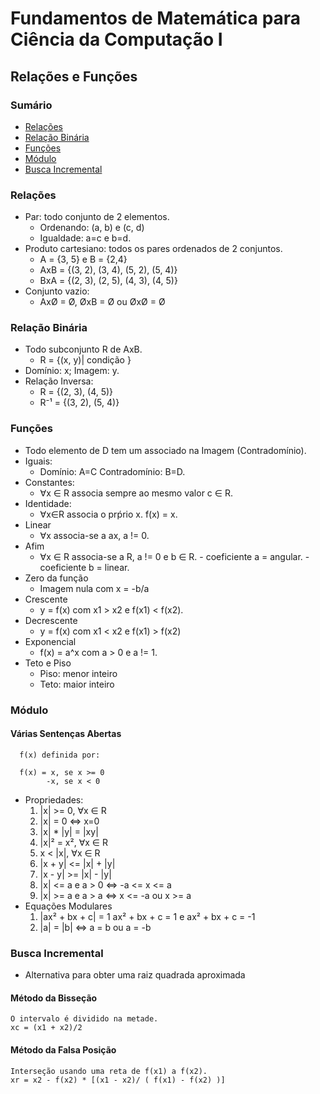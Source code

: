 # Fundamentos de Matemática para Ciência da Computação I
## Relações e Funções

### Sumário
 - [Relações](#relações)
 - [Relação Binária](#relação-binária)
 - [Funções](#funções)
 - [Módulo](#módulo)
 - [Busca Incremental](#busca-incremental)
 
### Relações
 - Par: todo conjunto de 2 elementos.
      - Ordenando: (a, b) e (c, d)
      - Igualdade: a=c e b=d.
  - Produto cartesiano: todos os pares ordenados de 2 conjuntos.
      - A = {3, 5} e B = {2,4}
      - AxB = {(3, 2), (3, 4), (5, 2), (5, 4)}
      - BxA = {(2, 3), (2, 5), (4, 3), (4, 5)}
  - Conjunto vazio:
      - AxØ = Ø, ØxB = Ø ou ØxØ = Ø
 
### Relação Binária
- Todo subconjunto R de AxB.
    - R = {(x, y)| condição }
- Domínio: x; Imagem: y.
- Relação Inversa:
    - R = {(2, 3), (4, 5)}
    - R⁻¹ = {(3, 2), (5, 4)}
      
 ### Funções
 - Todo elemento de D tem um associado na Imagem (Contradomínio).
 - Iguais:
      - Domínio: A=C Contradomínio: B=D.
 - Constantes:
      - ∀x ∈ R associa sempre ao mesmo valor c ∈ R.
 - Identidade:
      - ∀x∈R associa o prṕrio x. f(x) = x.
 - Linear
      - ∀x associa-se a ax, a != 0.
 - Afim
      - ∀x ∈ R associa-se a R, a != 0 e b ∈ R.
            - coeficiente a = angular.
            - coeficiente b = linear.
 - Zero da função
      - Imagem nula com x = -b/a
 - Crescente
      - y = f(x) com x1 > x2 e f(x1) < f(x2).
 - Decrescente
      - y = f(x) com x1 < x2 e f(x1) > f(x2)
 - Exponencial
      - f(x) = a^x com a > 0 e a != 1.
 - Teto e Piso
      - Piso: menor inteiro
      - Teto: maior inteiro
 ### Módulo
 #### Várias Sentenças Abertas
      f(x) definida por:
      
      f(x) = x, se x >= 0
            -x, se x < 0
 - Propriedades:
    1. |x| >= 0, ∀x ∈ R
    2. |x| = 0 ⇔ x=0
    3. |x| * |y| = |xy|
    4. |x|² = x², ∀x ∈ R
    5. x < |x|, ∀x ∈ R
    6. |x + y| <= |x| + |y|
    7. |x - y| >= |x| - |y|
    8. |x| <= a e a > 0 ⇔ -a <= x <= a
    9. |x| >= a e a > a ⇔ x <= -a ou x >= a
 - Equações Modulares
    1. |ax² + bx + c| = 1
       ax² + bx + c = 1 e ax² + bx + c = -1
    2. |a| = |b| ⇔ a = b ou a = -b
    
 ### Busca Incremental
 - Alternativa para obter uma raiz quadrada aproximada
 #### Método da Bisseção
    O intervalo é dividido na metade.
    xc = (x1 + x2)/2
 #### Método da Falsa Posição
    Interseção usando uma reta de f(x1) a f(x2).
    xr = x2 - f(x2) * [(x1 - x2)/ ( f(x1) - f(x2) )]
